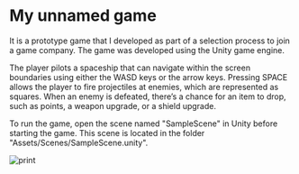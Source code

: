 # My unnamed game

It is a prototype game that I developed as part of a selection process to join a game company. The game was developed using the Unity game engine.

The player pilots a spaceship that can navigate within the screen boundaries using either the WASD keys or the arrow keys. Pressing SPACE allows the player to fire projectiles at enemies, which are represented as squares. When an enemy is defeated, there’s a chance for an item to drop, such as points, a weapon upgrade, or a shield upgrade.

To run the game, open the scene named "SampleScene" in Unity before starting the game. This scene is located in the folder "Assets/Scenes/SampleScene.unity".

![print](https://github.com/user-attachments/assets/d7779e84-2e7c-44c5-952d-78b906b092e5)
